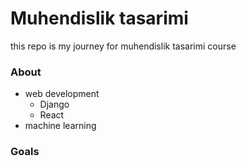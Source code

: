 # Muhendislik tasarimi

this repo is my journey for muhendislik tasarimi course

### About

- web development
  - Django
  - React
- machine learning


### Goals


